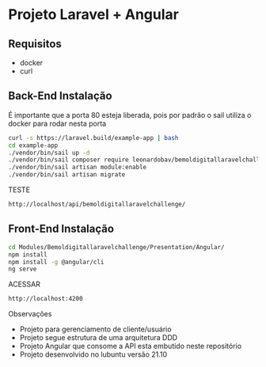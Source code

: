 # Projeto Laravel + Angular

## Requisitos
- docker
- curl

## Back-End Instalação
É importante que a porta 80 esteja liberada, pois por padrão o sail utiliza o docker para rodar nesta porta
```sh
curl -s https://laravel.build/example-app | bash
cd example-app
./vendor/bin/sail up -d
./vendor/bin/sail composer require leonardobav/bemoldigitallaravelchallenge-module
./vendor/bin/sail artisan module:enable
./vendor/bin/sail artisan migrate
```
TESTE
```sh
http://localhost/api/bemoldigitallaravelchallenge/
```
## Front-End Instalação

```sh
cd Modules/Bemoldigitallaravelchallenge/Presentation/Angular/ 
npm install 														
npm install -g @angular/cli									
ng serve
```
ACESSAR
```sh
http://localhost:4200
```

Observações
- Projeto para gerenciamento de cliente/usuário
- Projeto segue estrutura de uma arquitetura DDD
- Projeto Angular que consome a API esta embutido neste repositório
- Projeto desenvolvido no lubuntu versão 21.10
